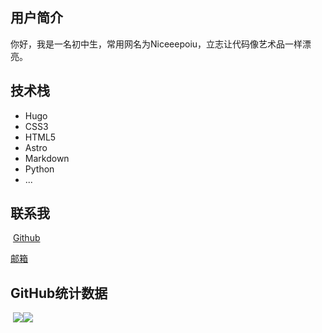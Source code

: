 ## 用户简介
​
你好，我是一名初中生，常用网名为Niceeepoiu，立志让代码像艺术品一样漂亮。
​
## 技术栈
- Hugo
- CSS3
- HTML5
- Astro
- Markdown
- Python
- ...
​
## 联系我
​
[Github](https://www.github.com/Niceeepoiu)
​

[邮箱](mailto:abefgpoiu@gamil.com)
​
## GitHub统计数据
​
![](https://github-readme-stats.vercel.app/api?username=Niceeepoiu&show_icons=true&theme=default)
​
![](https://github-readme-activity-graph.vercel.app/graph?username=Niceeepoiu&theme=minimal)
